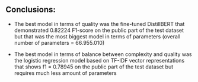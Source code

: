 

## Conclusions:

* The best model in terms of quality was the fine-tuned DistillBERT that demonstrated 0.82224 F1-score on the public part of the test dataset but that was the most biggest model in terms of parameters (overall number of parameters = 66.955.010)

* The best model in terms of balance between complexity and quality was the logistic regression model based on TF-IDF vector representations that shows f1 = 0.78945 on the public part of the test dataset but requires much less amount of parameters

